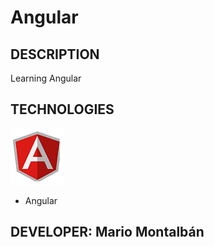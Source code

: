 # Angular

## DESCRIPTION

Learning Angular

## TECHNOLOGIES

[![MongoDB](angular.png)](https://www.mongodb.com/)


- Angular

## DEVELOPER: Mario Montalbán
